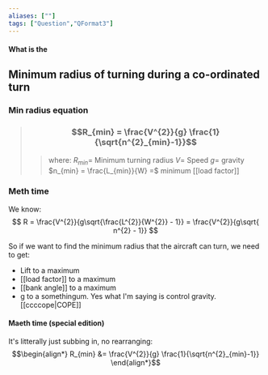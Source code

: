 ```yaml
---
aliases: [""]
tags: ["Question","QFormat3"]
---
```


#### What is the
## Minimum radius of turning during a co-ordinated turn
### Min radius equation
> ### $$R_{min} = \frac{V^{2}}{g} \frac{1}{\sqrt{n^{2}_{min}-1}}$$ 
>> where:
>> $R_{min}=$ Minimum turning radius 
>> $V=$ Speed
>> $g=$ gravity
>> $n_{min} = \frac{L_{min}}{W} =$ minimum [[load factor]]

### Meth time
We know:
$$ R = \frac{V^{2}}{g\sqrt{\frac{L^{2}}{W^{2}} - 1}} = \frac{V^{2}}{g\sqrt{ n^{2} - 1}} $$

So if we want to find the minimum radius that the aircraft can turn, we need to get:
- Lift to a maximum
- [[load factor]] to a maximum
- [[bank angle]] to a maximum
- g to a somethingum. Yes what I'm saying is control gravity. [[ccccope|COPE]]

#### Maeth time (special edition)
It's litterally just subbing in, no rearranging:
$$\begin{align*}
   R_{min} &= \frac{V^{2}}{g} \frac{1}{\sqrt{n^{2}_{min}-1}}
\end{align*}$$

